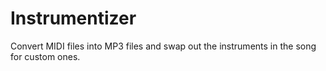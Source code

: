 # Instrumentizer
Convert MIDI files into MP3 files and swap out the instruments in the song for custom ones.
